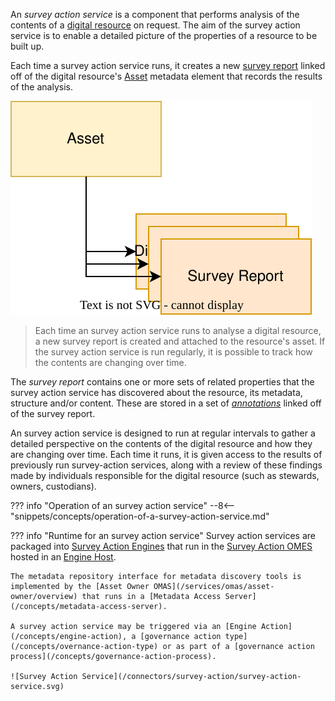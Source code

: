 <!-- SPDX-License-Identifier: CC-BY-4.0 -->
<!-- Copyright Contributors to the ODPi Egeria project. -->

An *survey action service* is a component that performs analysis of the contents of a [digital resource](/concepts/digital-resource) on request.  The aim of the survey action service is to enable a detailed picture of the properties of a resource to be built up.

Each time a survey action service runs, it creates a new [survey report](/concepts/survey-report) linked off of the digital resource's [Asset](/concepts/asset) metadata element that records the results of the analysis.  

![Asset with survey reports](/frameworks/osf/asset-to-survey-reports.svg)
> Each time an survey action service runs to analyse a digital resource, a new survey report is created and attached to the resource's asset.  If the survey action service is run regularly, it is possible to track how the contents are changing over time.

The *survey report* contains one or more sets of related properties that the survey action service has discovered about the resource, its metadata, structure and/or content.  These are stored in a set of [*annotations*](/concepts/survey-report/#annotations) linked off of the survey report.

An survey action service is designed to run at regular intervals to gather a detailed perspective on the contents of the digital resource and how they are changing over time.  Each time it runs, it is given access to the results of previously run survey-action services, along with a review of these findings made by individuals responsible for the digital resource (such as stewards, owners, custodians).

??? info "Operation of an survey action service"
    --8<-- "snippets/concepts/operation-of-a-survey-action-service.md"

??? info "Runtime for an survey action service"
    Survey action services are packaged into [Survey Action Engines](/concepts/survey-action-engine) that run in the [Survey Action OMES](/services/omes/survey-action/overview) hosted in an [Engine Host](/concepts/engine-host).  

    The metadata repository interface for metadata discovery tools is implemented by the [Asset Owner OMAS](/services/omas/asset-owner/overview) that runs in a [Metadata Access Server](/concepts/metadata-access-server).

    A survey action service may be triggered via an [Engine Action](/concepts/engine-action), a [governance action type](/concepts/overnance-action-type) or as part of a [governance action process](/concepts/governance-action-process).

    ![Survey Action Service](/connectors/survey-action/survey-action-service.svg)




